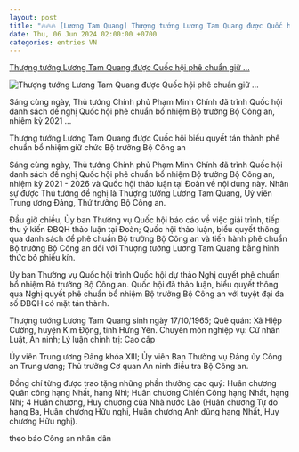 ```yaml
---
layout: post
title: "🔥🔥🔥 [Lương Tam Quang] Thượng tướng Lương Tam Quang được Quốc hội phê chuẩn giữ ..."
date: Thu, 06 Jun 2024 02:00:00 +0700
categories: entries VN
---
```

[Thượng tướng Lương Tam Quang được Quốc hội phê chuẩn giữ ...](https://baochinhphu.vn/thuong-tuong-luong-tam-quang-duoc-quoc-hoi-phe-chuan-giu-chuc-bo-truong-bo-cong-an-102240606161213234.htm)

![Thượng tướng Lương Tam Quang được Quốc hội phê chuẩn giữ ...](https://bcp.cdnchinhphu.vn/zoom/600_315/334894974524682240/2024/6/6/img7476-1717684094489863026810.jpeg)

Sáng cùng ngày, Thủ tướng Chính phủ Phạm Minh Chính đã trình Quốc hội danh sách đề nghị Quốc hội phê chuẩn bổ nhiệm Bộ trưởng Bộ Công an, nhiệm kỳ 2021 ...

Thượng tướng Lương Tam Quang được Quốc hội biểu quyết tán thành phê chuẩn bổ nhiệm giữ chức Bộ trưởng Bộ Công an



Sáng cùng ngày, Thủ tướng Chính phủ Phạm Minh Chính đã trình Quốc hội danh sách đề nghị Quốc hội phê chuẩn bổ nhiệm Bộ trưởng Bộ Công an, nhiệm kỳ 2021 - 2026 và Quốc hội thảo luận tại Đoàn về nội dung này. Nhân sự được Thủ tướng đề nghị là Thượng tướng Lương Tam Quang, Uỷ viên Trung ương Đảng, Thứ trưởng Bộ Công an.

Đầu giờ chiều, Ủy ban Thường vụ Quốc hội báo cáo về việc giải trình, tiếp thu ý kiến ĐBQH thảo luận tại Đoàn; Quốc hội thảo luận, biểu quyết thông qua danh sách để phê chuẩn Bộ trưởng Bộ Công an và tiến hành phê chuẩn Bộ trưởng Bộ Công an đối với Thượng tướng Lương Tam Quang bằng hình thức bỏ phiếu kín.

Ủy ban Thường vụ Quốc hội trình Quốc hội dự thảo Nghị quyết phê chuẩn bổ nhiệm Bộ trưởng Bộ Công an. Quốc hội đã thảo luận, biểu quyết thông qua Nghị quyết phê chuẩn bổ nhiệm Bộ trưởng Bộ Công an với tuyệt đại đa số ĐBQH có mặt tán thành.

Thượng tướng Lương Tam Quang sinh ngày 17/10/1965; Quê quán: Xã Hiệp Cường, huyện Kim Động, tỉnh Hưng Yên. Chuyên môn nghiệp vụ: Cử nhân Luật, An ninh; Lý luận chính trị: Cao cấp

Ủy viên Trung ương Đảng khóa XIII; Ủy viên Ban Thường vụ Đảng ủy Công an Trung ương; Thủ trưởng Cơ quan An ninh điều tra Bộ Công an.

Đồng chí từng được trao tặng những phần thưởng cao quý: Huân chương Quân công hạng Nhất, hạng Nhì; Huân chương Chiến Công hạng Nhất, hạng Nhì; 4 Huân chương, Huy chương của Nhà nước Lào (Huân chương Tự do hạng Ba, Huân chương Hữu nghị, Huân chương Anh dũng hạng Nhất, Huy chương Hữu nghị).

theo báo Công an nhân dân

